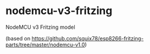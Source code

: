 # nodemcu-v3-fritzing
NodeMCU v3 Fritzing model

(based on https://github.com/squix78/esp8266-fritzing-parts/tree/master/nodemcu-v1.0)
